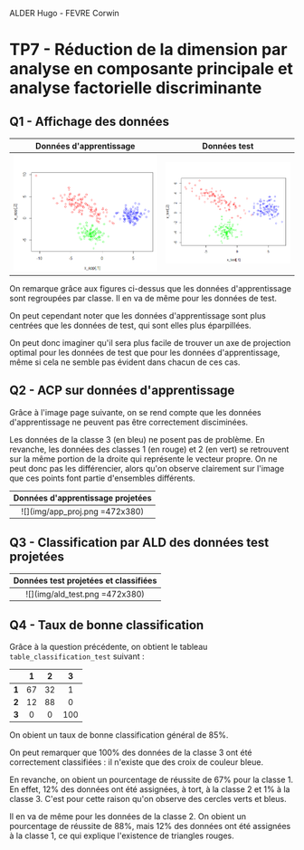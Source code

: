 ALDER Hugo - FEVRE Corwin

# TP7 - Réduction de la dimension par analyse en composante principale et analyse factorielle discriminante

## Q1 - Affichage des données

| Données d'apprentissage | Données test          |
|:-----------------------:|:---------------------:|
| ![](img/fig_app.png)    | ![](img/fig_test.png) |

On remarque grâce aux figures ci-dessus que les données d'apprentissage sont regroupées par classe. Il en va de même pour les données de test.

On peut cependant noter que les données d'apprentissage sont plus centrées que les données de test, qui sont elles plus éparpillées.

On peut donc imaginer qu'il sera plus facile de trouver un axe de projection optimal pour les données de test que pour les données d'apprentissage, même si cela ne semble pas évident dans chacun de ces cas.

## Q2 - ACP sur données d'apprentissage

Grâce à l'image page suivante, on se rend compte que les données d'apprentissage ne peuvent pas être correctement disciminées.

Les données de la classe 3 (en bleu) ne posent pas de problème. En revanche, les données des classes 1 (en rouge) et 2 (en vert) se retrouvent sur la même portion de la droite qui représente le vecteur propre. On ne peut donc pas les différencier, alors qu'on observe clairement sur l'image que ces points font partie d'ensembles différents.

<div style="page-break-after: always;"></div>

| Données d'apprentissage projetées |
|:---------------------------------:|
| ![](img/app_proj.png =472x380)    |

## Q3 - Classification par ALD des données test projetées

| Données test projetées et classifiées |
|:-------------------------------------:|
| ![](img/ald_test.png =472x380)                 |

<div style="page-break-after: always;"></div>

## Q4 - Taux de bonne classification

Grâce à la question précédente, on obtient le tableau `table_classification_test` suivant :

| | 1 | 2 | 3 |
|:--:|:--:|:--:|:--:|
| **1** | 67 | 32 | 1 |
| **2** | 12 | 88 | 0 |
| **3** | 0  | 0  | 100 |

On obient un taux de bonne classification général de 85%.

On peut remarquer que 100% des données de la classe 3 ont été correctement classifiées : il n'existe que des croix de couleur bleue.

En revanche, on obient un pourcentage de réussite de 67% pour la classe 1. En effet, 12% des données ont été assignées, à tort, à la classe 2 et 1% à la classe 3. C'est pour cette raison qu'on observe des cercles verts et bleus.

Il en va de même pour les données de la classe 2. On obient un pourcentage de réussite de 88%, mais 12% des données ont été assignées à la classe 1, ce qui explique l'existence de triangles rouges.
